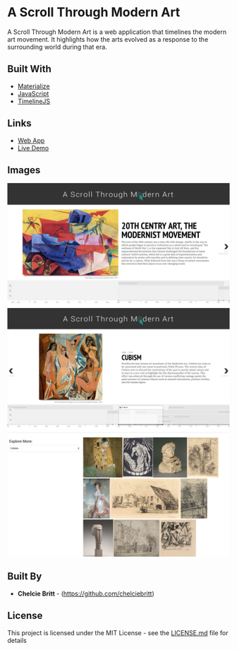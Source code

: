 # A Scroll Through Modern Art

A Scroll Through Modern Art is a web application that timelines the modern
art movement.  It highlights how the arts evolved as a response to the surrounding world during that era.

## Built With

* [Materialize](http://materializecss.com/)
* [JavaScript](https://www.javascript.com/)
* [TimelineJS](https://timeline.knightlab.com/)

## Links

* [Web App](https://astma-7d413.firebaseapp.com/)
* [Live Demo](https://www.youtube.com/watch?v=OZcWhkOkhkM&t=26s)

## Images

![Screenshot1](images/art1.png "screenshots of app")
![Screenshot2](images/art2.png "screenshots of app")
![Screenshot3](images/art3.png "screenshots of app")

## Built By

* **Chelcie Britt** - (https://github.com/chelciebritt)

## License

This project is licensed under the MIT License - see the [LICENSE.md](LICENSE.md) file for details
